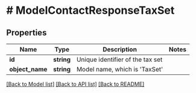 # # ModelContactResponseTaxSet

## Properties

Name | Type | Description | Notes
------------ | ------------- | ------------- | -------------
**id** | **string** | Unique identifier of the tax set |
**object_name** | **string** | Model name, which is &#39;TaxSet&#39; |

[[Back to Model list]](../../README.md#models) [[Back to API list]](../../README.md#endpoints) [[Back to README]](../../README.md)
